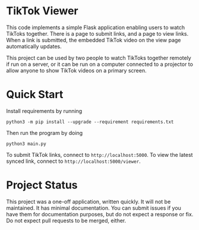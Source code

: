 # TikTok Viewer

This code implements a simple Flask application enabling users to watch TikToks
together. There is a page to submit links, and a page to view links. When a
link is submitted, the embedded TikTok video on the view page automatically
updates.

This project can be used by two people to watch TikToks together remotely if
run on a server, or it can be run on a computer connected to a projector to
allow anyone to show TikTok videos on a primary screen.

# Quick Start

Install requirements by running

```
python3 -m pip install --upgrade --requirement requirements.txt
```

Then run the program by doing

```
python3 main.py
```

To submit TikTok links, connect to `http://localhost:5000`. To view the latest
synced link, connect to `http://localhost:5000/viewer`.

# Project Status

This project was a one-off application, written quickly. It will not be
maintained. It has minimal documentation. You can submit issues if you have
them for documentation purposes, but do not expect a response or fix. Do not
expect pull requests to be merged, either.

